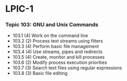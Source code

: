 # LPIC-1


### Topic 103: GNU and Unix Commands

 * 103.1 (4) Work on the command line
 * 103.2 (2) Process text streams using filters
 * 103.3 (4) Perform basic file management
 * 103.4 (4) Use streams, pipes and redirects
 * 103.5 (4) Create, monitor and kill processes
 * 103.6 (2) Modify process execution priorities
 * 103.7 (3) Search text files using regular expressions
 * 103.8 (3) Basic file editing


